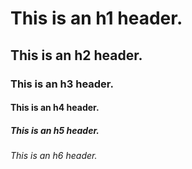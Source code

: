 # This is an h1 header.
## This is an h2 header.
### This is an h3 header.
#### This is an h4 header.
##### This is an h5 header.
###### This is an h6 header.
